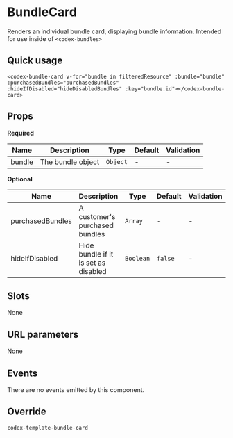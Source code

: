 # BundleCard

Renders an individual bundle card, displaying bundle information. Intended for use inside of `<codex-bundles>`

## Quick usage

```vue
<codex-bundle-card v-for="bundle in filteredResource" :bundle="bundle" :purchasedBundles="purchasedBundles" :hideIfDisabled="hideDisabledBundles" :key="bundle.id"></codex-bundle-card>
```

## Props

**Required**

| Name | Description | Type | Default | Validation |
| - | - | - | - | - |
| bundle | The bundle object | `Object` | - | - |

**Optional**

| Name | Description | Type | Default | Validation |
| - | - | - | - | - |
| purchasedBundles | A customer's purchased bundles | `Array` | - | - |
| hideIfDisabled | Hide bundle if it is set as disabled | `Boolean` | `false` | - |


## Slots

None

## URL parameters

None

## Events

There are no events emitted by this component.

## Override

`
codex-template-bundle-card
`

